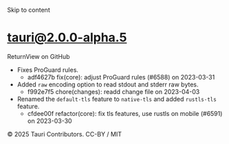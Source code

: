 Skip to content
# tauri@2.0.0-alpha.5
ReturnView on GitHub
  * Fixes ProGuard rules. 
    * adf4627b fix(core): adjust ProGuard rules (#6588) on 2023-03-31
  * Added `raw` encoding option to read stdout and stderr raw bytes. 
    * f992e7f5 chore(changes): readd change file on 2023-04-03
  * Renamed the `default-tls` feature to `native-tls` and added `rustls-tls` feature. 
    * cfdee00f refactor(core): fix tls features, use rustls on mobile (#6591) on 2023-03-30


© 2025 Tauri Contributors. CC-BY / MIT
